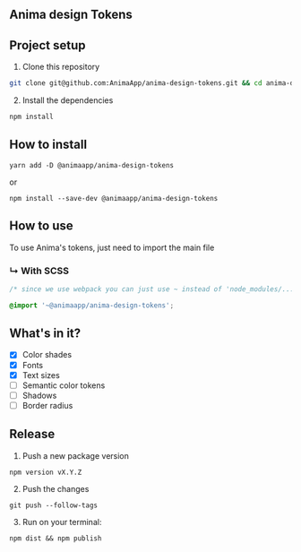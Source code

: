 ## Anima design Tokens

## Project setup

1. Clone this repository

```sh
git clone git@github.com:AnimaApp/anima-design-tokens.git && cd anima-design-tokens
```

2. Install the dependencies

```sh
npm install
```

## How to install

```
yarn add -D @animaapp/anima-design-tokens
```

or

```
npm install --save-dev @animaapp/anima-design-tokens
```

## How to use

To use Anima's tokens, just need to import the main file

### ↳ With SCSS

```scss
/* since we use webpack you can just use ~ instead of 'node_modules/...' */

@import '~@animaapp/anima-design-tokens';
```

## What's in it?

- [x] Color shades
- [x] Fonts
- [x] Text sizes
- [ ] Semantic color tokens
- [ ] Shadows
- [ ] Border radius

## Release

1. Push a new package version

```
npm version vX.Y.Z
```

2. Push the changes

```
git push --follow-tags
```

3. Run on your terminal:

```
npm dist && npm publish
```
